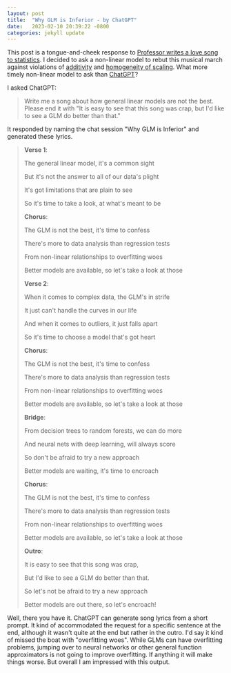 ```yaml
---
layout: post
title:  "Why GLM is Inferior - by ChatGPT"
date:   2023-02-10 20:39:22 -0800
categories: jekyll update
---
```


This post is a tongue-and-cheek response to [Professor writes a love song to statistics](https://www.youtube.com/watch?v=YvO_FFno_wA). I decided to ask a non-linear model to rebut this musical march against violations of [additivity](https://en.wikipedia.org/wiki/Additive_function) and [homogeneity of scaling](https://en.wikipedia.org/wiki/Homogeneous_function). What more timely non-linear model to ask than [ChatGPT](https://openai.com/blog/chatgpt/)?

I asked ChatGPT:
> Write me a song about how general linear models are not the best. Please end it with "It is easy to see that this song was crap, but I'd like to see a GLM do better than that."

It responded by naming the chat session "Why GLM is Inferior" and generated these lyrics.
> **Verse 1**:
>
> The general linear model, it's a common sight
> 
> But it's not the answer to all of our data's plight
>
> It's got limitations that are plain to see
>
> So it's time to take a look, at what's meant to be
>
> **Chorus**:
>
> The GLM is not the best, it's time to confess
>
> There's more to data analysis than regression tests
>
> From non-linear relationships to overfitting woes
>
> Better models are available, so let's take a look at those
>
> **Verse 2**:
>
> When it comes to complex data, the GLM's in strife
>
> It just can't handle the curves in our life
>
> And when it comes to outliers, it just falls apart
>
> So it's time to choose a model that's got heart
>
> **Chorus**:
>
> The GLM is not the best, it's time to confess
>
> There's more to data analysis than regression tests
>
> From non-linear relationships to overfitting woes
>
> Better models are available, so let's take a look at those
>
> **Bridge**:
>
> From decision trees to random forests, we can do more
>
> And neural nets with deep learning, will always score
>
> So don't be afraid to try a new approach
>
> Better models are waiting, it's time to encroach
>
> **Chorus**:
>
> The GLM is not the best, it's time to confess
>
> There's more to data analysis than regression tests
>
> From non-linear relationships to overfitting woes
>
> Better models are available, so let's take a look at those
>
> **Outro**:
>
> It is easy to see that this song was crap,
>
> But I'd like to see a GLM do better than that.
>
> So let's not be afraid to try a new approach
>
> Better models are out there, so let's encroach!

Well, there you have it. ChatGPT can generate song lyrics from a short prompt. It kind of accommodated the request for a specific sentence at the end, although it wasn't quite at the end but rather in the outro. I'd say it kind of missed the boat with "overfitting woes". While GLMs can have overfitting problems, jumping over to neural networks or other general function approximators is not going to improve overfitting. If anything it will make things worse. But overall I am impressed with this output.

